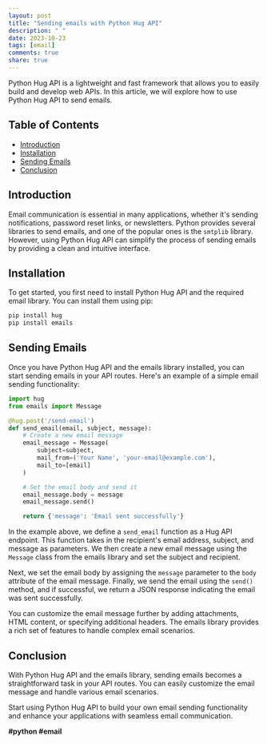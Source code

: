 ```yaml
---
layout: post
title: "Sending emails with Python Hug API"
description: " "
date: 2023-10-23
tags: [email]
comments: true
share: true
---
```


Python Hug API is a lightweight and fast framework that allows you to easily build and develop web APIs. In this article, we will explore how to use Python Hug API to send emails.

## Table of Contents
- [Introduction](#introduction)
- [Installation](#installation)
- [Sending Emails](#sending-emails)
- [Conclusion](#conclusion)

## Introduction

Email communication is essential in many applications, whether it's sending notifications, password reset links, or newsletters. Python provides several libraries to send emails, and one of the popular ones is the `smtplib` library. However, using Python Hug API can simplify the process of sending emails by providing a clean and intuitive interface.

## Installation

To get started, you first need to install Python Hug API and the required email library. You can install them using pip:

```python
pip install hug
pip install emails
```

## Sending Emails

Once you have Python Hug API and the emails library installed, you can start sending emails in your API routes. Here's an example of a simple email sending functionality:

```python
import hug
from emails import Message

@hug.post('/send-email')
def send_email(email, subject, message):
    # Create a new email message
    email_message = Message(
        subject=subject,
        mail_from=('Your Name', 'your-email@example.com'),
        mail_to=[email]
    )

    # Set the email body and send it
    email_message.body = message
    email_message.send()

    return {'message': 'Email sent successfully'}
```

In the example above, we define a `send_email` function as a Hug API endpoint. This function takes in the recipient's email address, subject, and message as parameters. We then create a new email message using the `Message` class from the emails library and set the subject and recipient.

Next, we set the email body by assigning the `message` parameter to the `body` attribute of the email message. Finally, we send the email using the `send()` method, and if successful, we return a JSON response indicating the email was sent successfully.

You can customize the email message further by adding attachments, HTML content, or specifying additional headers. The emails library provides a rich set of features to handle complex email scenarios.

## Conclusion

With Python Hug API and the emails library, sending emails becomes a straightforward task in your API routes. You can easily customize the email message and handle various email scenarios.

Start using Python Hug API to build your own email sending functionality and enhance your applications with seamless email communication.

**#python #email**